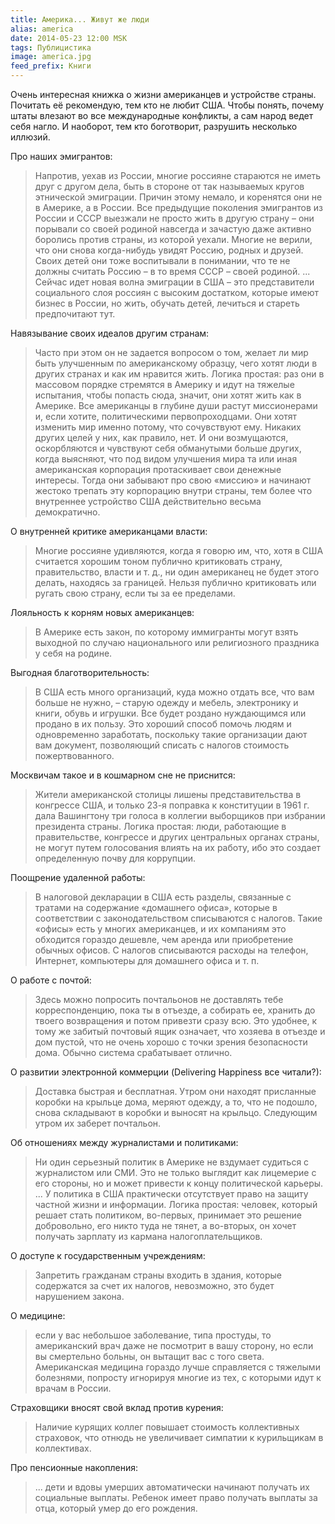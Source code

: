 ```yaml
---
title: Америка... Живут же люди
alias: america
date: 2014-05-23 12:00 MSK
tags: Публицистика
image: america.jpg
feed_prefix: Книги
---
```



Очень интересная книжка о жизни американцев и устройстве страны. Почитать её рекомендую, тем кто не любит США. Чтобы понять, почему штаты влезают во все международные конфликты, а сам народ ведет себя нагло.
И наоборот, тем кто боготворит, разрушить несколько иллюзий.


Про наших эмигрантов:

> Напротив, уехав из России, многие россияне стараются не иметь друг с другом дела, быть в стороне от так называемых кругов этнической эмиграции. Причин этому немало, и коренятся они не в Америке, а в России. Все предыдущие поколения эмигрантов из России и СССР выезжали не просто жить в другую страну – они порывали со своей родиной навсегда и зачастую даже активно боролись против страны, из которой уехали. Многие не верили, что они снова когда-нибудь увидят Россию, родных и друзей. Своих детей они тоже воспитывали в понимании, что те не должны считать Россию – в то время СССР – своей родиной.
...
Сейчас идет новая волна эмиграции в США – это представители социального слоя россиян с высоким достатком, которые имеют бизнес в России, но жить, обучать детей, лечиться и стареть предпочитают тут.


Навязывание своих идеалов другим странам:

> Часто при этом он не задается вопросом о том, желает ли мир быть улучшенным по американскому образцу, чего хотят люди в других странах и как им нравится жить. Логика простая: раз они в массовом порядке стремятся в Америку и идут на тяжелые испытания, чтобы попасть сюда, значит, они хотят жить как в Америке.
Все американцы в глубине души растут миссионерами и, если хотите, политическими первопроходцами. Они хотят изменить мир именно потому, что сочувствуют ему. Никаких других целей у них, как правило, нет. И они возмущаются, оскорбляются и чувствуют себя обманутыми больше других, когда выясняют, что под видом улучшения мира та или иная американская корпорация протаскивает свои денежные интересы. Тогда они забывают про свою «миссию» и начинают жестоко трепать эту корпорацию внутри страны, тем более что внутреннее устройство США действительно весьма демократично.


О внутренней критике американцами власти:

> Многие россияне удивляются, когда я говорю им, что, хотя в США считается хорошим тоном публично критиковать страну, правительство, власти и т. д., ни один американец не будет этого делать, находясь за границей. Нельзя публично критиковать или ругать свою страну, если ты за ее пределами.

Лояльность к корням новых американцев:

> В Америке есть закон, по которому иммигранты могут взять выходной по случаю национального или религиозного праздника у себя на родине.

Выгодная благотворительность:

> В США есть много организаций, куда можно отдать все, что вам больше не нужно, – старую одежду и мебель, электронику и книги, обувь и игрушки. Все будет роздано нуждающимся или продано в их пользу. Это хороший способ помочь людям и одновременно заработать, поскольку такие организации дают вам документ, позволяющий списать с налогов стоимость пожертвованного.


Москвичам такое и в кошмарном сне не приснится:

> Жители американской столицы лишены представительства в конгрессе США, и только 23-я поправка к конституции в 1961 г. дала Вашингтону три голоса в коллегии выборщиков при избрании президента страны. Логика простая: люди, работающие в правительстве, конгрессе и других центральных органах страны, не могут путем голосования влиять на их работу, ибо это создает определенную почву для коррупции.

Поощрение удаленной работы:

> В налоговой декларации в США есть разделы, связанные с тратами на содержание «домашнего офиса», которые в соответствии с законодательством списываются с налогов. Такие «офисы» есть у многих американцев, и их компаниям это обходится гораздо дешевле, чем аренда или приобретение обычных офисов. С налогов списываются расходы на телефон, Интернет, компьютеры для домашнего офиса и т. п.

О работе с почтой:

> Здесь можно попросить почтальонов не доставлять тебе корреспонденцию, пока ты в отъезде, а собирать ее, хранить до твоего возвращения и потом привезти сразу всю. Это удобнее, к тому же забитый почтовый ящик означает, что хозяева в отъезде и дом пустой, что не очень хорошо с точки зрения безопасности дома. Обычно система срабатывает отлично.


О развитии электронной коммерции (Delivering Happiness все читали?):

> Доставка быстрая и бесплатная. Утром они находят присланные коробки на крыльце дома, меряют одежду, а то, что не подошло, снова складывают в коробки и выносят на крыльцо. Следующим утром их заберет почтальон.

Об отношениях между журналистами и политиками:

> Ни один серьезный политик в Америке не вздумает судиться с журналистом или СМИ. Это не только выглядит как лицемерие с его стороны, но и может привести к концу политической карьеры.
...
У политика в США практически отсутствует право на защиту частной жизни и информации. Логика простая: человек, который решает стать политиком, во-первых, принимает это решение добровольно, его никто туда не тянет, а во-вторых, он хочет получать зарплату из кармана налогоплательщиков.


О доступе к государственным учреждениям:

> Запретить гражданам страны входить в здания, которые содержатся за счет их налогов, невозможно, это будет нарушением закона.

О медицине:

> если у вас небольшое заболевание, типа простуды, то американский врач даже не посмотрит в вашу сторону, но если вы смертельно больны, он вытащит вас с того света. Американская медицина гораздо лучше справляется с тяжелыми болезнями, попросту игнорируя многие из тех, с которыми идут к врачам в России.

Страховщики вносят свой вклад против курения:

> Наличие курящих коллег повышает стоимость коллективных страховок, что отнюдь не увеличивает симпатии к курильщикам в коллективах.

Про пенсионные накопления:

>... дети и вдовы умерших автоматически начинают получать их социальные выплаты. Ребенок имеет право получать выплаты за отца, который умер до его рождения.


